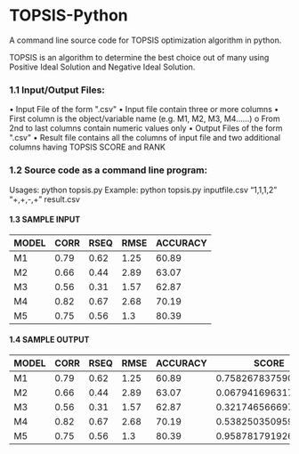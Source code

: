 # TOPSIS-Python
A command line source code for TOPSIS optimization algorithm in python.

TOPSIS is an algorithm to determine the best choice out of many using Positive Ideal Solution and Negative Ideal Solution.

### 1.1 Input/Output Files:
• Input File of the form ".csv"
• Input file contain three or more columns
• First column is the object/variable name (e.g. M1, M2, M3, M4......) o From 2nd to last columns contain numeric values only
• Output Files of the form ".csv"
• Result file contains all the columns of input file and two additional columns having
TOPSIS SCORE and RANK

### 1.2 Source code as a command line program:
Usages:
python topsis.py <InputDataFile> <Weights> <Impacts> <ResultFileName>
Example:
python topsis.py inputfile.csv “1,1,1,2” “+,+,-,+” result.csv

#### 1.3 SAMPLE INPUT 
| MODEL | CORR | RSEQ | RMSE | ACCURACY |
| ------ | ------ | ------ | ------ | ------ |
| M1 | 0.79	| 0.62	| 1.25	| 60.89 |
| M2 | 0.66	| 0.44	| 2.89	| 63.07 |
| M3 | 0.56	| 0.31	| 1.57	| 62.87 |
| M4 | 0.82	| 0.67	| 2.68	| 70.19 |
| M5 | 0.75 |	0.56 | 1.3 | 80.39 |

#### 1.4 SAMPLE OUTPUT 
| MODEL | CORR | RSEQ | RMSE | ACCURACY | SCORE | RANK |
| ------ | ------ | ------ | ------ | ------ | ------ | ------ |
| M1 | 0.79	| 0.62	| 1.25	| 60.89 | 0.7582678375908800	| 2.0 |
| M2 | 0.66	| 0.44	| 2.89	| 63.07 |	0.06794169631733270	| 5.0 |
| M3 | 0.56	| 0.31	| 1.57	| 62.87 |	0.32174656669725500	| 4.0 |
| M4 | 0.82	| 0.67	| 2.68	| 70.19 |	0.5382503509592460	| 3.0 |
| M5 | 0.75 |	0.56 | 1.3 | 80.39 |	0.9587817919266940	| 1.0 |

